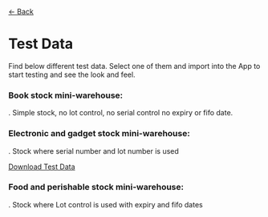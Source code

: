 [← Back](README.md)

# Test Data  

Find below different test data.  Select one of them and import into the App to start testing and see the look and feel.

### Book stock mini-warehouse:  
.  Simple stock, no lot control, no serial control no expiry or fifo date.


### Electronic and gadget stock mini-warehouse:  
.  Stock where serial number and lot number is used

[Download Test Data](asset/Technology-Stock-Data.xls)  


### Food and perishable stock mini-warehouse:  
.  Stock where Lot control is used with expiry and fifo dates
